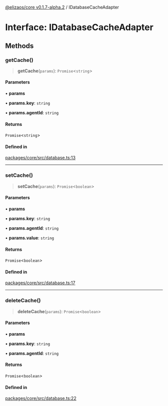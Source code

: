 [@elizaos/core v0.1.7-alpha.2](../index.md) / IDatabaseCacheAdapter

# Interface: IDatabaseCacheAdapter

## Methods

### getCache()

> **getCache**(`params`): `Promise`\<`string`\>

#### Parameters

• **params**

• **params.key**: `string`

• **params.agentId**: `string`

#### Returns

`Promise`\<`string`\>

#### Defined in

[packages/core/src/database.ts:13](https://github.com/siwanetzu/eliza/blob/main/packages/core/src/database.ts#L13)

***

### setCache()

> **setCache**(`params`): `Promise`\<`boolean`\>

#### Parameters

• **params**

• **params.key**: `string`

• **params.agentId**: `string`

• **params.value**: `string`

#### Returns

`Promise`\<`boolean`\>

#### Defined in

[packages/core/src/database.ts:17](https://github.com/siwanetzu/eliza/blob/main/packages/core/src/database.ts#L17)

***

### deleteCache()

> **deleteCache**(`params`): `Promise`\<`boolean`\>

#### Parameters

• **params**

• **params.key**: `string`

• **params.agentId**: `string`

#### Returns

`Promise`\<`boolean`\>

#### Defined in

[packages/core/src/database.ts:22](https://github.com/siwanetzu/eliza/blob/main/packages/core/src/database.ts#L22)
